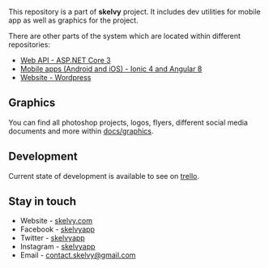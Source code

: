 This repository is a part of **skelvy** project. It includes dev utilities for mobile app as well as graphics for the project.

There are other parts of the system which are located within different repositories:
- [Web API - ASP.NET Core 3](https://github.com/rafalschmidt97/skelvy-api)
- [Mobile apps (Android and iOS) - Ionic 4 and Angular 8](https://github.com/rafalschmidt97/skelvy-client)
- [Website - Wordpress](https://github.com/rafalschmidt97/skelvy-website)

## Graphics

You can find all photoshop projects, logos, flyers, different social media documents and more within [docs/graphics](docs/graphics).

## Development

Current state of development is available to see on [trello](https://trello.com/b/MCzNyRJf).

## Stay in touch

* Website - [skelvy.com](https://skelvy.com/)
* Facebook - [skelvyapp](https://facebook.com/skelvyapp/)
* Twitter - [skelvyapp](https://twitter.com/skelvyapp/)
* Instagram - [skelvyapp](https://instagram.com/skelvyapp/)
* Email - [contact.skelvy@gmail.com](mailto:contact.skelvy@gmail.com)
